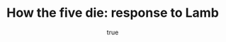 ---
layout: talk
title: "How the five die: response to Lamb"
description: "description"
author: 
    name: Maarten Steenhagen
    url: http://msteenhagen.github.io
paper: "How the five die: response to Lamb"
where: UCL Graduate Conference in Philosophy
city: London
<!-- time: --> 
<!-- link:  -->
<!-- handout:  -->
<!-- slides:  -->
<!-- details: true -->
---